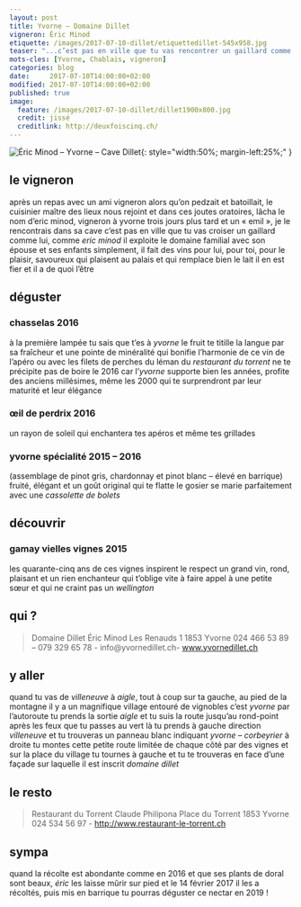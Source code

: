 ```yaml
---
layout: post
title: Yvorne — Domaine Dillet
vigneron: Éric Minod
etiquette: /images/2017-07-10-dillet/etiquettedillet-545x958.jpg
teaser: "...c’est pas en ville que tu vas rencontrer un gaillard comme lui"
mots-cles: [Yvorne, Chablais, vigneron]
categories: blog
date:     2017-07-10T14:00:00+02:00
modified: 2017-07-10T14:00:00+02:00
published: true
image:
  feature: /images/2017-07-10-dillet/dillet1900x800.jpg
  credit: jissé
  creditlink: http://deuxfoiscinq.ch/
---
```



![Éric Minod – Yvorne – Cave Dillet][i1]{: style="width:50%; margin-left:25%;" }

[i1]: ../../images/2017-07-10-dillet/vingerondillet2-1200x1600.jpg


## le vigneron
après un repas avec un ami vigneron alors qu’on pedzait et batoillait, le cuisinier maître des lieux nous rejoint et dans ces joutes oratoires, lâcha le nom d’eric minod, vigneron à yvorne
trois jours plus tard et un « emil », je le rencontrais dans sa cave
c’est pas en ville que tu vas croiser un gaillard comme lui, comme *eric minod*
il exploite le domaine familial avec son épouse et ses enfants
simplement, il fait des vins pour lui, pour toi, pour le plaisir, savoureux qui plaisent au palais et qui remplace bien le lait
il en est fier et il a de quoi l’être

## déguster
### chasselas 2016
à la première lampée tu sais que t’es à *yvorne*
le fruit te titille la langue par sa fraîcheur et une pointe de minéralité qui bonifie l’harmonie de ce vin
de l’apéro ou avec les filets de perches du léman du *restaurant du torrent*
ne te précipite pas de boire le 2016 car l’*yvorne* supporte bien les années, profite des anciens millésimes, même les 2000 qui te surprendront par leur maturité et leur élégance

### œil de perdrix 2016
un rayon de soleil qui enchantera tes apéros et même tes grillades

### yvorne spécialité 2015 – 2016
(assemblage de pinot gris, chardonnay et pinot blanc – élevé en barrique)
fruité, élégant et un goût original qui te flatte le gosier
se marie parfaitement avec une *cassolette de bolets*


## découvrir
### gamay vielles vignes 2015
les quarante-cinq ans de ces vignes inspirent le respect
un grand vin, rond, plaisant et un rien enchanteur qui t’oblige vite à faire appel à une petite sœur et qui ne craint pas un *wellington*

## qui ?
> Domaine Dillet
> Éric Minod
> Les Renauds 1
> 1853 Yvorne
> 024  466 53 89 – 079 329 65 78 - info@yvornedillet.ch- www.yvornedillet.ch

## y aller
quand tu vas de *villeneuve* à *aigle*, tout à coup sur ta gauche, au pied de la montagne il y a un magnifique village entouré de vignobles
c’est *yvorne*
par l’autoroute tu prends la sortie *aigle* et tu suis la route jusqu’au rond-point après les feux que tu passes au vert
là tu prends à gauche direction *villeneuve* et tu trouveras un panneau blanc indiquant *yvorne – corbeyrier* à droite
tu montes cette petite route limitée de chaque côté par des vignes et sur la place du village tu tournes à gauche et tu te trouveras en face d’une façade sur laquelle il est inscrit *domaine dillet*

## le resto
> Restaurant du Torrent
> Claude Philipona
> Place du Torrent
> 1853 Yvorne
> 024 534 56 97 - http://www.restaurant-le-torrent.ch

## sympa
quand la récolte est abondante comme en 2016 et que ses plants de doral sont beaux, *éric* les laisse mûrir sur pied et le 14 février 2017 il les a récoltés, puis mis en barrique
tu pourras déguster ce nectar en 2019 !

